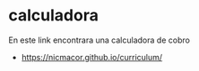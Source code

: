 # calculadora
En este link encontrara una calculadora de cobro
- https://nicmacor.github.io/curriculum/
